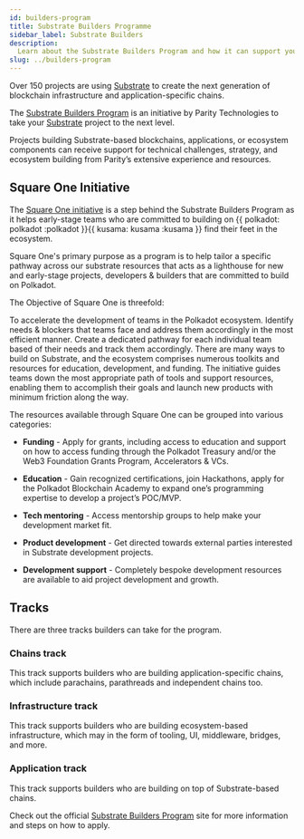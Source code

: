 ```yaml
---
id: builders-program
title: Substrate Builders Programme
sidebar_label: Substrate Builders
description:
  Learn about the Substrate Builders Program and how it can support your Substrate development.
slug: ../builders-program
---
```


Over 150 projects are using [Substrate](https://substrate.io) to create the next generation of
blockchain infrastructure and application-specific chains.

The [Substrate Builders Program](https://substrate.io/ecosystem/substrate-builders-program/) is an
initiative by Parity Technologies to take your [Substrate](https://substrate.io) project to the next
level.

Projects building Substrate-based blockchains, applications, or ecosystem components can receive
support for technical challenges, strategy, and ecosystem building from Parity’s extensive
experience and resources.

## Square One Initiative


The [Square One initiative](https://substrate.io/ecosystem/square-one/) is a step behind the
Substrate Builders Program as it helps early-stage teams who are committed to building on
{{ polkadot: polkadot :polkadot }}{{ kusama: kusama :kusama }} find their feet in the ecosystem.

Square One's primary purpose as a program is to help tailor a specific pathway across our substrate resources that acts as a lighthouse for new and early-stage projects, developers & builders that are committed to build on Polkadot.

The Objective of Square One is threefold:

To accelerate the development of teams in the Polkadot ecosystem.
Identify needs & blockers that teams face and address them accordingly in the most efficient manner.
Create a dedicated pathway for each individual team based of their needs and track them accordingly.
There are many ways to build on Substrate, and the ecosystem comprises numerous toolkits and resources for education, development, and funding. The initiative guides teams down the most appropriate path of tools and support resources, enabling them to accomplish their goals and launch new products with minimum friction along the way.

The resources available through Square One can be grouped into various categories:

- **Funding** - Apply for grants, including access to education and support on how to access funding through the Polkadot Treasury and/or the Web3 Foundation Grants Program, Accelerators & VCs.

- **Education** - Gain recognized certifications, join Hackathons, apply for the Polkadot Blockchain Academy to expand one’s programming expertise to develop a project’s POC/MVP.

- **Tech mentoring** - Access mentorship groups to help make your development market fit.

- **Product development** - Get directed towards external parties interested in Substrate development projects.

- **Development support** - Completely bespoke development resources are available to aid project development and growth.

## Tracks

There are three tracks builders can take for the program.

### Chains track

This track supports builders who are building application-specific chains, which include parachains,
parathreads and independent chains too.

### Infrastructure track

This track supports builders who are building ecosystem-based infrastructure, which may in the form
of tooling, UI, middleware, bridges, and more.

### Application track

This track supports builders who are building on top of Substrate-based chains.

Check out the official
[Substrate Builders Program](https://substrate.io/ecosystem/substrate-builders-program/) site for
more information and steps on how to apply.
